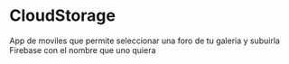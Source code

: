 # CloudStorage
App de moviles que permite seleccionar una foro de tu galeria y subuirla Firebase con el nombre que uno quiera
